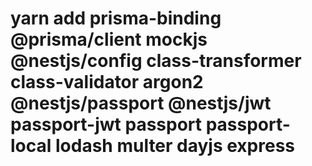 # yarn add prisma-binding @prisma/client mockjs @nestjs/config class-transformer class-validator argon2 @nestjs/passport @nestjs/jwt passport-jwt passport passport-local  lodash multer dayjs express 


